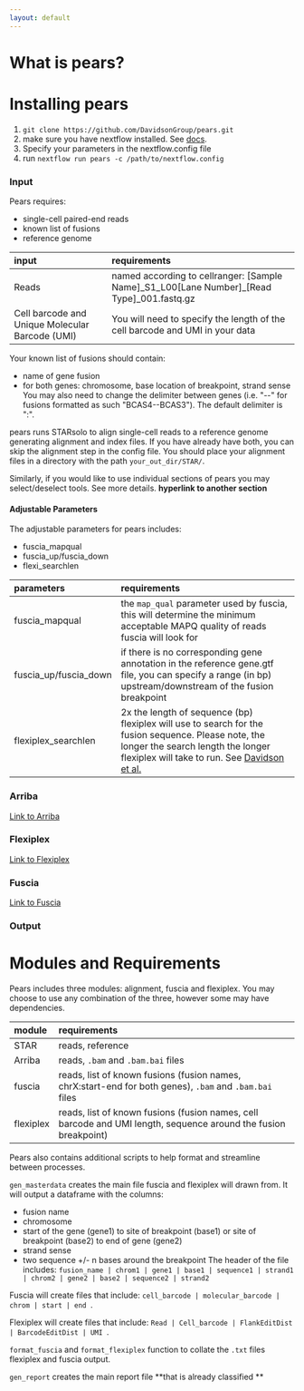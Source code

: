 ```yaml
---
layout: default
---
```


# What is pears?


# Installing pears
1. `git clone https://github.com/DavidsonGroup/pears.git`
2. make sure you have nextflow installed. See [docs](https://www.nextflow.io/docs/latest/getstarted.html).
3. Specify your parameters in the nextflow.config file 
4. run `nextflow run pears -c /path/to/nextflow.config` 


### Input
Pears requires:
 - single-cell paired-end reads
 - known list of fusions
 - reference genome

| input       | requirements      |
|:-------------|:------------------|
| Reads | named according to cellranger: [Sample Name]\_S1_L00[Lane Number]\_[Read Type]\_001.fastq.gz |
| Cell barcode and Unique Molecular Barcode (UMI) | You will need to specify the length of the cell barcode and UMI in your data  |


Your known list of fusions should contain:
 - name of gene fusion
 - for both genes: chromosome, base location of breakpoint, strand sense
You may also need to change the delimiter between genes (i.e. "--" for fusions formatted as such "BCAS4--BCAS3"). The default delimiter is ":".

pears runs STARsolo to align single-cell reads to a reference genome generating alignment and index files. If you have already have both, you can skip the alignment step in the config file. You should place your alignment files in a directory with the path `your_out_dir/STAR/`. 

Similarly, if you would like to use individual sections of pears you may select/deselect tools. See more details. **hyperlink to another section**

#### Adjustable Parameters
The adjustable parameters for pears includes:
 - fuscia_mapqual
 - fuscia_up/fuscia_down
 - flexi_searchlen 

| parameters     | requirements    |
|:-------------|:------------------|
| fuscia_mapqual | the `map_qual` parameter used by fuscia, this will determine the minimum acceptable MAPQ quality of reads fuscia will look for |
| fuscia_up/fuscia_down | if there is no corresponding gene annotation in the reference gene.gtf file, you can specify a range (in bp) upstream/downstream of the fusion breakpoint |
| flexiplex_searchlen | 2x the length of sequence (bp) flexiplex will use to search for the fusion sequence. Please note, the longer the search length the longer flexiplex will take to run. See [Davidson et al.](https://github.com/DavidsonGroup/flexiplex) |

### Arriba
[Link to Arriba](https://github.com/suhrig/arriba)
### Flexiplex
[Link to Flexiplex](https://github.com/DavidsonGroup/flexiplex)
### Fuscia
[Link to Fuscia](https://github.com/ding-lab/fuscia)
### Output

# Modules and Requirements
Pears includes three modules: alignment, fuscia and flexiplex. You may choose to use any combination of the three, however some may have dependencies.

| module       | requirements      |
|:-------------|:------------------|
| STAR   | reads, reference  |
| Arriba | reads, `.bam` and `.bam.bai` files | 
| fuscia       | reads, list of known fusions (fusion names, chrX:start-end for both genes), `.bam` and `.bam.bai` files |
| flexiplex    | reads, list of known fusions (fusion names, cell barcode and UMI length, sequence around the fusion breakpoint)  |

Pears also contains additional scripts to help format and streamline between processes.

`gen_masterdata` creates the main file fuscia and flexiplex will drawn from. It will output a dataframe with the columns:
 - fusion name
 - chromosome
 - start of the gene (gene1) to site of breakpoint (base1) or site of breakpoint (base2) to end of gene (gene2)
 - strand sense
 - two sequence +/- n bases around the breakpoint
The header of the file includes: `fusion_name | chrom1 | gene1 | base1 | sequence1 | strand1 | chrom2 | gene2 | base2 | sequence2 | strand2 `

Fuscia will create files that include: `cell_barcode | molecular_barcode | chrom | start | end `.

Flexiplex will create files that include: `Read | Cell_barcode | FlankEditDist | BarcodeEditDist | UMI `. 

`format_fuscia` and `format_flexiplex` function to collate the `.txt` files flexiplex and fuscia output.

`gen_report` creates the main report file **that is already classified **






